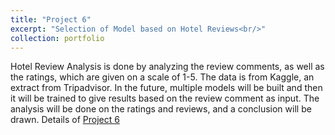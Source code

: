 ```yaml
---
title: "Project 6"
excerpt: "Selection of Model based on Hotel Reviews<br/>"
collection: portfolio
---
```


Hotel Review Analysis is done by analyzing the review comments, as well as the ratings, which are given on a scale of 1-5. The data is from Kaggle, an extract from Tripadvisor. In the future, multiple models will be built and then it will be trained to give results based on the review comment as input. The analysis will be done on the ratings and reviews, and a conclusion will be drawn.
Details of [Project 6](https://github.com/rohvalder/Project-Portfolio/tree/gh-pages/Project%206)
